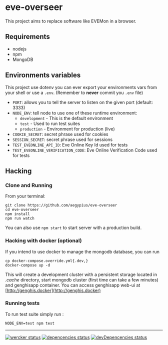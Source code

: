 # eve-overseer

This project aims to replace software like EVEMon in a browser.

## Requirements

  - nodejs
  - npm
  - MongoDB

## Environments variables

This project use dotenv you can ever export your environments vars from your shell
or use a `.env`. (Remember to **never** commit you `.env` file)

- `PORT`: allows you to tell the server to listen on the given port (default: 3333)
- `NODE_ENV`: tell node to use one of these runtime environment:
  - `development` - This is the default environment
  - `test`        - Used to run test suites
  - `production`  - Environment for production (live)
- `COOKIE_SECRET`:  secret phrase used for cookies
- `SESSION_SECRET`: secret phrase used for sessions
- `TEST_EVEONLINE_API_ID`: Eve Online Key Id used for tests
- `TEST_EVEONLINE_VERIFICATION_CODE`: Eve Online Verification Code used for tests

## Hacking

### Clone and Running

From your terminal:

    git clone https://github.com/aegypius/eve-overseer
    cd eve-overseer
    npm install
    npm run watch

You can also use `npm start` to start server with a production build.

### Hacking with docker (optional)

If you intend to use docker to manage the mongodb database, you can run

    cp docker-compose.override.yml{.dev,}
    docker-compose up -d

This will create a development cluster with a persistent storage located in _.cache_
directory, start mongodb cluster (first time can take a few minutes) and genghisapp
container. You can access genghisapp web-ui at [http://genghis.docker](http://genghis.docker)

### Running tests

To run test suite simply run :

    NODE_ENV=test npm test

---
[![wercker status](https://app.wercker.com/status/58cfa027e6e90ef5170148c3d0b3d700/s/master "wercker status")](https://app.wercker.com/project/bykey/58cfa027e6e90ef5170148c3d0b3d700)
[![depencencies status](http://img.shields.io/david/aegypius/eve-overseer.svg?style=flat-square "dependencies status")](https://david-dm.org/aegypius/eve-overseer)
[![devDepencencies status](http://img.shields.io/david/dev/aegypius/eve-overseer.svg?style=flat-square "devDependencies status")](https://david-dm.org/aegypius/eve-overseer#info=devDependencies)
